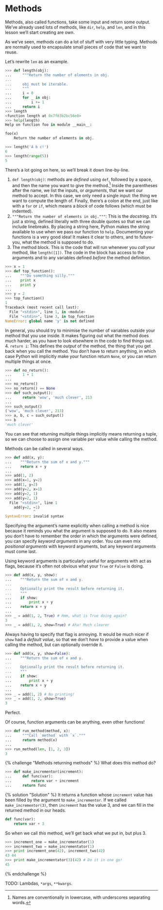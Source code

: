 # Methods

Methods, also called functions, take some input and return some output. We’ve 
already used lots of methods, like `dir`, `help`, and `len`, and in this lesson 
we’ll start creating are own.

As we’ve seen, methods can do a lot of stuff with very little typing. Methods 
are normally used to encapsulate small pieces of code that we want to reuse.

Let’s rewrite `len` as an example.

```python
>>> def length(obj):
...     """Return the number of elements in obj.
...
...     obj must be iterable.
...     """
...     i = 0
...     for _ in obj:
...         i += 1
...     return i
>>> length
<function length at 0x7f83b2bc56e0>
>>> help(length)
Help on function foo in module __main__:

foo(x)
    Return the number of elements in obj.

>>> length('A b c!')
6
>>> length(range(5))
5
```

There’s a lot going on here, so we’ll break it down line-by-line.

1. `def length(obj)`: methods are _defined_ using `def`, followed by a space, 
   and then the name you want to give the method.[^1] Inside the parentheses 
   after the name, we list the inputs, or _arguments_, that we want our method 
   to accept.  In this case, we only need a single input: the thing we want to 
   compute the length of.  Finally, there’s a colon at the end, just like with 
   a `for` or `if`, which means a _block_ of code follows (which must be 
   indented).
2. `"""Return the number of elements in obj."""`: This is the _docstring_. It’s 
   just a string, defined literally with three double quotes so that we can 
   include linebreaks. By placing a string here, Python makes the string 
   available to use when we pass our function to `help`. Documenting your 
   functions is a very good idea! It makes it clear to others, and to 
   future-you, what the method is supposed to do.
3. The method block. This is the code that will run whenever you _call_ your 
   method, like `length([1])`. The code in the block has access to the 
   arguments and to any variables defined _before_ the method definition.
```python
>>> x = 1
>>> def top_function():
...    """Do something silly."""
...    print x
...    print y
...
>>> y = 2
>>> top_function()
1
Traceback (most recent call last):
  File "<stdin>", line 1, in <module>
  File "<stdin>", line 3, in top_function
NameError: global name 'y' is not defined
```
  In general, you should try to minimise the number of variables outside your 
  method that you use inside. It makes figuring out what the method does much 
  harder, as you have to look elsewhere in the code to find things out.
4. `return i`: This defines the _output_ of the method, the thing that you get 
   back when you call the method. You don’t have to return anything, in which 
   case Python will implicitly make your function return `None`, or you can 
   return multiple things at once.
```python
>>> def no_return():
...     1 + 1
...
>>> no_return()
>>> no_return() == None
>>> def such_output():
...     return 'wow', 'much clever', 213
...
>>> such_output()
('wow', 'much clever', 213)
>>> a, b, c = such_output()
>>> b
'much clever'
```
  You can see that returning multiple things implicitly means returning a 
  tuple, so we can choose to assign one variable per value while calling the 
  method.

[^1]: Names are conventionally in lowercase, with underscores separating words.

Methods can be called in several ways.

```python
>>> def add(x, y):
...    """Return the sum of x and y."""
...    return x + y
...
>>> add(1, 2)
>>> add(x=1, y=2)
>>> add(1, y=2)
>>> add(y=2, x=1)
>>> add(y=2, 1)
>>> add(y=2, 1)
  File "<stdin>", line 1
    add(y=2, =1)
             ^
SyntaxError: invalid syntax
```

Specifying the argument’s name explicitly when calling a method is nice because 
it reminds you what the argument is supposed to do. It also means you don’t 
have to remember the order in which the arguments were defined, you can specify 
_keyword arguments_ in any order. You can even mix _positional arguments_ with 
keyword arguments, but any keyword arguments must come last.

Using keyword arguments is particularly useful for arguments with act as flags, 
because it’s often not obvious what your `True` or `False` is doing.

```python
>>> def add(x, y, show):
...    """Return the sum of x and y.
...
...    Optionally print the result before returning it.
...    """
...    if show:
...        print x + y
...    return x + y
...
>>> _ = add(1, 2, True) # Hmm, what is True doing again?
3
>>> _ = add(1, 2, show=True) # Aha! Much clearer
```

Always having to specify that flag is annoying. It would be much nicer if 
`show` had a _default value_, so that we don’t _have_ to provide a value when 
calling the method, but can optionally override it.

```python
>>> def add(x, y, show=False):
...    """Return the sum of x and y.
...
...    Optionally print the result before returning it.
...    """
...    if show:
...        print x + y
...    return x + y
...
>>> _ = add(1, 2) # No printing!
>>> _ = add(1, 2, show=True)
3
```

Perfect.

Of course, function arguments can be anything, even other functions!

```python
>>> def run_method(method, x):
...     """Call `method` with `x`."""
...     return method(x)
...
>>> run_method(len, [1, 2, 3])
3
```

{% challenge "Methods returning methods" %}
What does this method do?

```python
>>> def make_incrementor(increment):
...     def func(var):
...         return var + increment
...     return func
```

{% solution "Solution" %}
It returns a function whose `increment` value has been filled by the argument 
to `make_incrementor`. If we called `make_incrementor(3)`, then `increment` has 
the value 3, and we can fill in the returned method in our heads.

```python
def func(var):
    return var + 3
```

So when we call _this_ method, we’ll get back what we put in, but plus 3.

```python
>>> increment_one = make_incrementator(1)
>>> increment_two = make_incrementator(1)
>>> print increment_one(42), increment_two(42)
43 44
>>> print make_incrementator(3)(42) # Do it in one go!
45
```
{% endchallenge %}

TODO: Lambdas, `*args`, `**kwargs`.
